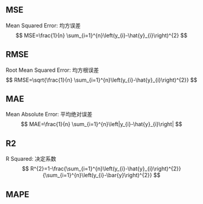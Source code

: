 ## MSE
Mean Squared Error: 均方误差
$$
MSE=\frac{1}{n} \sum_{i=1}^{n}\left(y_{i}-\hat{y}_{i}\right)^{2}
$$
## RMSE
Root Mean Squared Error: 均方根误差
$$
RMSE=\sqrt{\frac{1}{n} \sum_{i=1}^{n}\left(y_{i}-\hat{y}_{i}\right)^{2}}
$$
## MAE
Mean Absolute Error: 平均绝对误差
$$
MAE=\frac{1}{n} \sum_{i=1}^{n}\left|y_{i}-\hat{y}_{i}\right|
$$
## R2
R Squared: 决定系数
$$
R^{2}=1-\frac{\sum_{i=1}^{n}\left(y_{i}-\hat{y}_{i}\right)^{2}}{\sum_{i=1}^{n}\left(y_{i}-\bar{y}\right)^{2}}
$$
## MAPE
